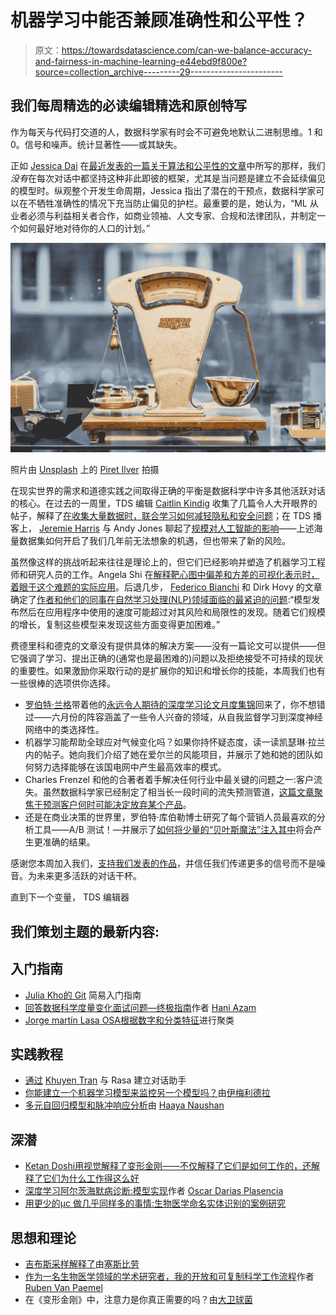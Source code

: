 # 机器学习中能否兼顾准确性和公平性？

> 原文：<https://towardsdatascience.com/can-we-balance-accuracy-and-fairness-in-machine-learning-e44ebd9f800e?source=collection_archive---------29----------------------->

## 我们每周精选的必读编辑精选和原创特写

作为每天与代码打交道的人，数据科学家有时会不可避免地默认二进制思维。1 和 0。信号和噪声。统计显著性——或其缺失。

正如 [Jessica Dai](https://medium.com/u/c2db4ee4d10e?source=post_page-----e44ebd9f800e--------------------------------) 在[最近发表的一篇关于算法和公平性的文章](/algorithms-for-fair-machine-learning-an-introduction-2e428b7791f3)中所写的那样，我们*没有*在每次对话中都坚持这种非此即彼的框架，尤其是当问题是建立不会延续偏见的模型时。纵观整个开发生命周期，Jessica 指出了潜在的干预点，数据科学家可以在不牺牲准确性的情况下充当防止偏见的护栏。最重要的是，她认为，“ML 从业者必须与利益相关者合作，如商业领袖、人文专家、合规和法律团队，并制定一个如何最好地对待你的人口的计划。”

![](img/6722869a93f3dd9883156e3caacdf4d7.png)

照片由 [Unsplash](https://unsplash.com?utm_source=medium&utm_medium=referral) 上的 [Piret Ilver](https://unsplash.com/@saltsup?utm_source=medium&utm_medium=referral) 拍摄

在现实世界的需求和道德实践之间取得正确的平衡是数据科学中许多其他活跃对话的核心。在过去的一周里，TDS 编辑 [Caitlin Kindig](https://medium.com/u/2155e1f99318?source=post_page-----e44ebd9f800e--------------------------------) 收集了几篇令人大开眼界的帖子，解释了[在收集大量数据时，联合学习如何减轻隐私和安全问题](/ai-privacy-and-data-security-continued-a66e5ac3f593)；在 TDS 播客上， [Jeremie Harris](https://medium.com/u/59564831d1eb?source=post_page-----e44ebd9f800e--------------------------------) 与 Andy Jones 聊起了[规模对人工智能的影响](/ai-safety-and-the-scaling-hypothesis-76bfee57f924)——上述海量数据集如何开启了我们几年前无法想象的机遇，但也带来了新的风险。

虽然像这样的挑战听起来往往是理论上的，但它们已经影响并塑造了机器学习工程师和研究人员的工作。Angela Shi 在[解释靶心图中偏差和方差的可视化表示时，着眼于这个难题的实际应用](/what-bias-variance-bulls-eye-diagram-really-represent-ff6fb9670993)。后退几步， [Federico Bianchi](https://medium.com/u/2aff872fe60e?source=post_page-----e44ebd9f800e--------------------------------) 和 Dirk Hovy 的文章确定了[作者和他们的同事在自然学习处理(NLP)领域面临的最紧迫的问题](/on-the-gap-between-adoption-and-understanding-971c3d63f524):“模型发布然后在应用程序中使用的速度可能超过对其风险和局限性的发现。随着它们规模的增长，复制这些模型来发现这些方面变得更加困难。”

费德里科和德克的文章没有提供具体的解决方案——没有一篇论文可以提供——但它强调了学习、提出正确的(通常也是最困难的)问题以及拒绝接受不可持续的现状的重要性。如果激励你采取行动的是扩展你的知识和增长你的技能，本周我们也有一些很棒的选项供你选择。

*   [罗伯特·兰格](https://medium.com/u/638b9cae9933?source=post_page-----e44ebd9f800e--------------------------------)带着他的[永远令人期待的深度学习论文月度集锦](/four-deep-learning-papers-to-read-in-june-2021-5570cc5213bb)回来了，你不想错过——六月份的阵容涵盖了一些令人兴奋的领域，从自我监督学习到深度神经网络中的类选择性。
*   机器学习能帮助全球应对气候变化吗？如果你持怀疑态度，读一读凯瑟琳·拉兰内的帖子。她向我们介绍了她在爱尔兰的风能项目，并展示了她和她的团队如何努力选择能够在该国电网中产生最高效率的模式。
*   Charles Frenzel 和他的合著者着手解决任何行业中最关键的问题之一:客户流失。虽然数据科学家已经制定了相当长一段时间的流失预测管道，[这篇文章聚焦于预测客户何时可能决定放弃某个产品](/retain-customers-with-time-to-event-modeling-driven-intervention-de517a39c6e3)。
*   还是在商业决策的世界里，罗伯特·库伯勒博士研究了每个营销人员最喜欢的分析工具——A/B 测试！—并展示了[如何将少量的“贝叶斯魔法”注入其中](/bayesian-a-b-testing-in-pymc3-54dceb87af74)将会产生更准确的结果。

感谢您本周加入我们，[支持我们发表的作品](https://medium.com/membership)，并信任我们传递更多的信号而不是噪音。为未来更多活跃的对话干杯。

直到下一个变量，
TDS 编辑器

## 我们策划主题的最新内容:

## 入门指南

*   [Julia Kho](/an-easy-beginners-guide-to-git-2d5a99682a4c)[的 Git](https://medium.com/u/75b5f5a46f52?source=post_page-----e44ebd9f800e--------------------------------) 简易入门指南
*   [回答数据科学度量变化面试问题—终极指南](/answering-the-data-science-metric-change-interview-question-the-ultimate-guide-5e18d62d0dc6)作者 [Hani Azam](https://medium.com/u/14c05fc44ff?source=post_page-----e44ebd9f800e--------------------------------)
*   [Jorge martín Lasa OSA](/clustering-on-numerical-and-categorical-features-6e0ebcf1cbad)[根据数字和分类特征](https://medium.com/u/dd62b41dbbf5?source=post_page-----e44ebd9f800e--------------------------------)进行聚类

## 实践教程

*   [通过](/build-a-conversational-assistant-with-rasa-b410a809572d) [Khuyen Tran](https://medium.com/u/84a02493194a?source=post_page-----e44ebd9f800e--------------------------------) 与 Rasa 建立对话助手
*   [你能建立一个机器学习模型来监控另一个模型吗？](/can-you-build-a-machine-learning-model-to-monitor-another-model-15ad561d26df)由[伊梅利德拉](https://medium.com/u/f21493d48f9f?source=post_page-----e44ebd9f800e--------------------------------)
*   [多元自回归模型和脉冲响应分析](/multivariate-autoregressive-models-and-impulse-response-analysis-cb5ead9b2b68)由 [Haaya Naushan](https://medium.com/u/68f801f1b50b?source=post_page-----e44ebd9f800e--------------------------------)

## 深潜

*   [Ketan Doshi](/transformers-explained-visually-not-just-how-but-why-they-work-so-well-d840bd61a9d3)[用视觉解释了变形金刚——不仅解释了它们是如何工作的，还解释了它们为什么工作得这么好](https://medium.com/u/54f9ca55ed47?source=post_page-----e44ebd9f800e--------------------------------)
*   [深度学习阿尔茨海默病诊断:模型实现](/alzheimer-diagnosis-with-deep-learning-model-implementation-5a0fd31f148f)作者 [Oscar Darias Plasencia](https://medium.com/u/d4424e88f9ed?source=post_page-----e44ebd9f800e--------------------------------)
*   [用更少的μc 做几乎同样多的事情:生物医学命名实体识别的案例研究](/doing-almost-as-much-with-much-less-a-case-study-in-biomedical-named-entity-recognition-efa4abe18ed)

## 思想和理论

*   [吉布斯采样解释了](/gibbs-sampling-explained-b271f332ed8d)由[塞斯比劳](https://medium.com/u/3c3fa8c446bb?source=post_page-----e44ebd9f800e--------------------------------)
*   [作为一名生物医学领域的学术研究者，我的开放和可复制科学工作流程](/my-workflow-for-open-and-reproducible-science-as-an-academic-researcher-in-biomedicine-b41eaabcd420)作者 [Ruben Van Paemel](https://medium.com/u/9af3bb47dd8a?source=post_page-----e44ebd9f800e--------------------------------)
*   在《变形金刚》中，注意力是你真正需要的吗？由[大卫球菌](https://medium.com/u/a182c5459e71?source=post_page-----e44ebd9f800e--------------------------------)